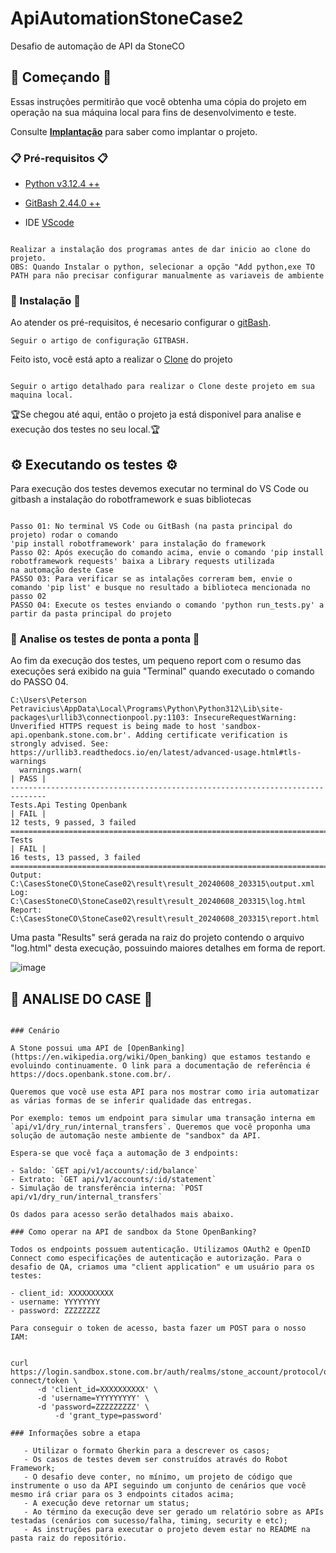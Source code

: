 # ApiAutomationStoneCase2
Desafio de automação de API da StoneCO

## 🚀 Começando 🚀 

Essas instruções permitirão que você obtenha uma cópia do projeto em operação na sua máquina local para fins de desenvolvimento e teste.

Consulte **[Implantação](https://github.com/PetersonPetravicius/StoneCase02/blob/main/README.md)** para saber como implantar o projeto.

### 📋 Pré-requisitos 📋


+ [Python v3.12.4 ++](https://www.python.org/downloads/) 

+ [GitBash 2.44.0 ++](https://git-scm.com/downloads)

+ IDE [VScode](https://code.visualstudio.com/download)


```

Realizar a instalação dos programas antes de dar inicio ao clone do projeto.
OBS: Quando Instalar o python, selecionar a opção "Add python,exe TO PATH para não precisar configurar manualmente as variaveis de ambiente

```

### 🔧 Instalação 🔧

Ao atender os pré-requisitos, é necesario configurar o [gitBash](https://git-scm.com/book/pt-br/v2/Come%C3%A7ando-Configura%C3%A7%C3%A3o-Inicial-do-Git).

```
Seguir o artigo de configuração GITBASH.

```

Feito isto, você está apto a realizar o [Clone](https://www.dio.me/articles/comando-git-conheca-o-git-clone-como-nunca) do projeto

```

Seguir o artigo detalhado para realizar o Clone deste projeto em sua maquina local.

```


🏆Se chegou até aqui, então o projeto ja está disponivel para analise e execução dos testes no seu local.🏆 


## ⚙️ Executando os testes ⚙️ 

Para execução dos testes devemos executar no terminal do VS Code ou gitbash a instalação do robotframework e suas bibliotecas
```

Passo 01: No terminal VS Code ou GitBash (na pasta principal do projeto) rodar o comando
'pip install robotframework' para instalação do framework
Passo 02: Após execução do comando acima, envie o comando 'pip install robotframework requests' baixa a Library requests utilizada
na automação deste Case
PASSO 03: Para verificar se as intalações correram bem, envie o comando 'pip list' e busque no resultado a biblioteca mencionada no passo 02
PASSO 04: Execute os testes enviando o comando 'python run_tests.py' a partir da pasta principal do projeto

```
### 🔩 Analise os testes de ponta a ponta 🔩

Ao fim da execução dos testes, um pequeno report com o resumo das execuções será exibido na guia "Terminal" quando executado o comando do PASSO 04.

```
C:\Users\Peterson Petravicius\AppData\Local\Programs\Python\Python312\Lib\site-packages\urllib3\connectionpool.py:1103: InsecureRequestWarning: Unverified HTTPS request is being made to host 'sandbox-api.openbank.stone.com.br'. Adding certificate verification is strongly advised. See: https://urllib3.readthedocs.io/en/latest/advanced-usage.html#tls-warnings
  warnings.warn(
| PASS |
------------------------------------------------------------------------------
Tests.Api Testing Openbank                                            | FAIL |
12 tests, 9 passed, 3 failed
==============================================================================
Tests                                                                 | FAIL |
16 tests, 13 passed, 3 failed
==============================================================================
Output:  C:\CasesStoneCO\StoneCase02\result\result_20240608_203315\output.xml
Log:     C:\CasesStoneCO\StoneCase02\result\result_20240608_203315\log.html
Report:  C:\CasesStoneCO\StoneCase02\result\result_20240608_203315\report.html
```

Uma pasta "Results" será gerada na raiz do projeto contendo o arquivo "log.html" desta execução, possuindo maiores detalhes em forma de report.

![image](https://github.com/PetersonPetravicius/StoneCase02/assets/25805686/19ad5750-b45b-47e4-a00e-dc8fc9a13fc3)


## 📑 ANALISE DO CASE 📑
```

### Cenário

A Stone possui uma API de [OpenBanking](https://en.wikipedia.org/wiki/Open_banking) que estamos testando e evoluindo continuamente. O link para a documentação de referência é https://docs.openbank.stone.com.br/. 

Queremos que você use esta API para nos mostrar como iria automatizar as várias formas de se inferir qualidade das entregas.

Por exemplo: temos um endpoint para simular uma transação interna em `api/v1/dry_run/internal_transfers`. Queremos que você proponha uma solução de automação neste ambiente de "sandbox" da API. 

Espera-se que você faça a automação de 3 endpoints:

- Saldo: `GET api/v1/accounts/:id/balance`
- Extrato: `GET api/v1/accounts/:id/statement`
- Simulação de transferência interna: `POST api/v1/dry_run/internal_transfers`

Os dados para acesso serão detalhados mais abaixo.

### Como operar na API de sandbox da Stone OpenBanking?

Todos os endpoints possuem autenticação. Utilizamos OAuth2 e OpenID Connect como especificações de autenticação e autorização. Para o desafio de QA, criamos uma "client application" e um usuário para os testes:

- client_id: XXXXXXXXXX
- username: YYYYYYYY
- password: ZZZZZZZZ

Para conseguir o token de acesso, basta fazer um POST para o nosso IAM:


curl https://login.sandbox.stone.com.br/auth/realms/stone_account/protocol/openid-connect/token \
	  -d 'client_id=XXXXXXXXXX' \
	  -d 'username=YYYYYYYYY' \
	  -d 'password=ZZZZZZZZZ' \
          -d 'grant_type=password'

### Informações sobre a etapa

   - Utilizar o formato Gherkin para a descrever os casos;
   - Os casos de testes devem ser construídos através do Robot Framework;
   - O desafio deve conter, no mínimo, um projeto de código que instrumente o uso da API seguindo um conjunto de cenários que você mesmo irá criar para os 3 endpoints citados acima;
   - A execução deve retornar um status;
   - Ao término da execução deve ser gerado um relatório sobre as APIs testadas (cenários com sucesso/falha, timing, security e etc);
   - As instruções para executar o projeto devem estar no README na pasta raiz do repositório.

```
